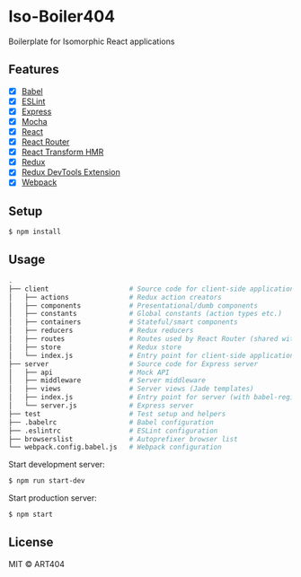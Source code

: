 # Iso-Boiler404

Boilerplate for Isomorphic React applications

## Features

- [x] [Babel](https://babeljs.io/)
- [x] [ESLint](http://eslint.org/)
- [x] [Express](http://expressjs.com/)
- [x] [Mocha](https://mochajs.org/)
- [x] [React](http://facebook.github.io/react/)
- [x] [React Router](https://github.com/reactjs/react-router)
- [x] [React Transform HMR](https://github.com/gaearon/react-transform-hmr)
- [x] [Redux](http://redux.js.org/)
- [x] [Redux DevTools Extension](https://github.com/zalmoxisus/redux-devtools-extension)
- [x] [Webpack](https://webpack.github.io)

## Setup

```bash
$ npm install
```

## Usage

```bash
.
├── client                    # Source code for client-side application
│   ├── actions               # Redux action creators
│   ├── components            # Presentational/dumb components
│   ├── constants             # Global constants (action types etc.)
│   ├── containers            # Stateful/smart components
│   ├── reducers              # Redux reducers
│   ├── routes                # Routes used by React Router (shared with server)
│   ├── store                 # Redux store
│   └── index.js              # Entry point for client-side application
├── server                    # Source code for Express server
│   ├── api                   # Mock API
│   ├── middleware            # Server middleware
│   ├── views                 # Server views (Jade templates)
│   ├── index.js              # Entry point for server (with babel-register etc.)
│   └── server.js             # Express server
├── test                      # Test setup and helpers
├── .babelrc                  # Babel configuration
├── .eslintrc                 # ESLint configuration
├── browserslist              # Autoprefixer browser list
└── webpack.config.babel.js   # Webpack configuration
```

Start development server:

```bash
$ npm run start-dev
```

Start production server:

```bash
$ npm start
```

## License

MIT © ART404
